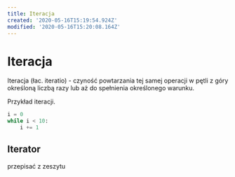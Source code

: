 ```yaml
---
title: Iteracja
created: '2020-05-16T15:19:54.924Z'
modified: '2020-05-16T15:20:08.164Z'
---
```


# Iteracja

Iteracja (łac. iteratio) - czyność powtarzania tej samej operacji w pętli z góry określoną liczbą razy lub aż do spełnienia określonego warunku.

Przykład iteracji.

```python
i = 0
while i < 10:
    i += 1
```

## Iterator

przepisać z zeszytu
